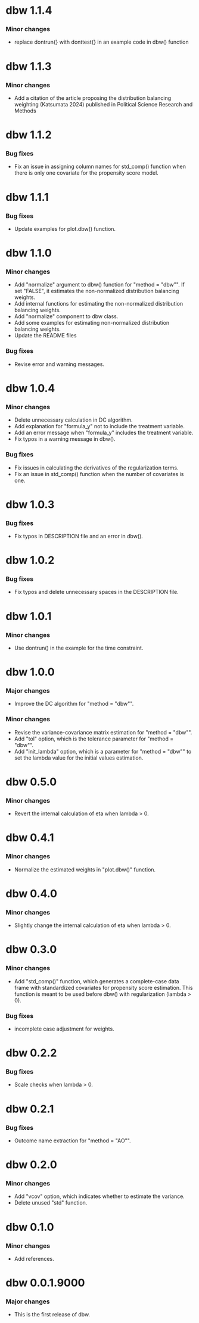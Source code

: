 # dbw 1.1.4
### Minor changes
* replace dontrun{} with donttest{} in an example code in dbw() function

# dbw 1.1.3
### Minor changes
* Add a citation of the article proposing the distribution balancing weighting (Katsumata 2024) published in Political Science Research and Methods

# dbw 1.1.2
### Bug fixes
* Fix an issue in assigning column names for std_comp() function when there is only one covariate for the propensity score model.

# dbw 1.1.1
### Bug fixes
* Update examples for plot.dbw() function.

# dbw 1.1.0
### Minor changes
* Add "normalize" argument to dbw() function for "method = "dbw"". If set "FALSE", it estimates the non-normalized distribution balancing weights.
* Add internal functions for estimating the non-normalized distribution balancing weights.
* Add "normalize" component to dbw class.
* Add some examples for estimating non-normalized distribution balancing weights.
* Update the README files
### Bug fixes
* Revise error and warning messages.

# dbw 1.0.4
### Minor changes
* Delete unnecessary calculation in DC algorithm.
* Add explanation for "formula_y" not to include the treatment variable.
* Add an error message when "formula_y" includes the treatment variable.
* Fix typos in a warning message in dbw().
### Bug fixes
* Fix issues in calculating the derivatives of the regularization terms.
* Fix an issue in std_comp() function when the number of covariates is one.

# dbw 1.0.3
### Bug fixes
* Fix typos in DESCRIPTION file and an error in dbw().

# dbw 1.0.2
### Bug fixes
* Fix typos and delete unnecessary spaces in the DESCRIPTION file.

# dbw 1.0.1
### Minor changes
* Use dontrun() in the example for the time constraint.

# dbw 1.0.0
### Major changes
* Improve the DC algorithm for "method = "dbw"".
### Minor changes
* Revise the variance-covariance matrix estimation for "method = "dbw"".
* Add "tol" option, which is the tolerance parameter for "method = "dbw"".
* Add "init_lambda" option, which is a parameter for "method = "dbw"" to set the lambda value for the initial values estimation.

# dbw 0.5.0
### Minor changes
* Revert the internal calculation of eta when lambda > 0.

# dbw 0.4.1
### Minor changes
* Normalize the estimated weights in "plot.dbw()" function.

# dbw 0.4.0
### Minor changes
* Slightly change the internal calculation of eta when lambda > 0.

# dbw 0.3.0
### Minor changes
* Add "std_comp()" function, which generates a complete-case data frame with standardized covariates for propensity score estimation. This function is meant to be used before dbw() with regularization (lambda > 0).
### Bug fixes
* incomplete case adjustment for weights.

# dbw 0.2.2
### Bug fixes
* Scale checks when lambda > 0.

# dbw 0.2.1
### Bug fixes
* Outcome name extraction for "method = "AO"".

# dbw 0.2.0
### Minor changes
* Add "vcov" option, which indicates whether to estimate the variance.
* Delete unused "std" function.

# dbw 0.1.0
### Minor changes
* Add references.

# dbw 0.0.1.9000
### Major changes
* This is the first release of dbw.
